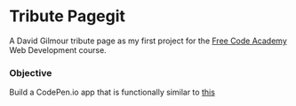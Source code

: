 # Tribute Pagegit

A David Gilmour tribute page as my first project for the [Free Code Academy](https://www.freecodecamp.org/) Web Development course.

### Objective
Build a CodePen.io app that is functionally similar to [this](https://codepen.io/freeCodeCamp/full/zNqgVx)